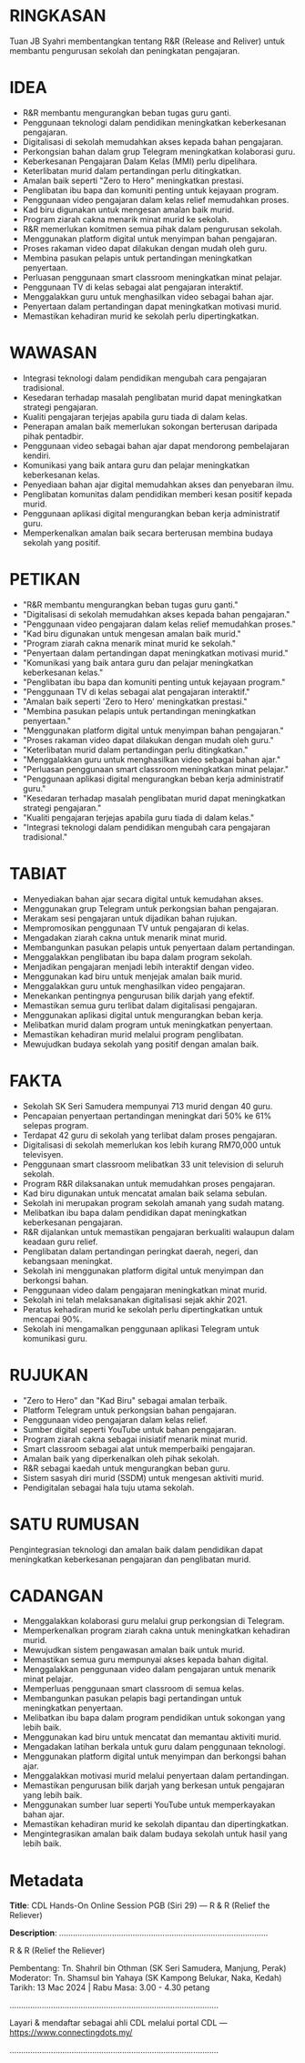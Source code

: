 # RINGKASAN
Tuan JB Syahri membentangkan tentang R&R (Release and Reliver) untuk membantu pengurusan sekolah dan peningkatan pengajaran.

# IDEA
- R&R membantu mengurangkan beban tugas guru ganti.
- Penggunaan teknologi dalam pendidikan meningkatkan keberkesanan pengajaran.
- Digitalisasi di sekolah memudahkan akses kepada bahan pengajaran.
- Perkongsian bahan dalam grup Telegram meningkatkan kolaborasi guru.
- Keberkesanan Pengajaran Dalam Kelas (MMI) perlu dipelihara.
- Keterlibatan murid dalam pertandingan perlu ditingkatkan.
- Amalan baik seperti "Zero to Hero" meningkatkan prestasi.
- Penglibatan ibu bapa dan komuniti penting untuk kejayaan program.
- Penggunaan video pengajaran dalam kelas relief memudahkan proses.
- Kad biru digunakan untuk mengesan amalan baik murid.
- Program ziarah cakna menarik minat murid ke sekolah.
- R&R memerlukan komitmen semua pihak dalam pengurusan sekolah.
- Menggunakan platform digital untuk menyimpan bahan pengajaran.
- Proses rakaman video dapat dilakukan dengan mudah oleh guru.
- Membina pasukan pelapis untuk pertandingan meningkatkan penyertaan.
- Perluasan penggunaan smart classroom meningkatkan minat pelajar.
- Penggunaan TV di kelas sebagai alat pengajaran interaktif.
- Menggalakkan guru untuk menghasilkan video sebagai bahan ajar.
- Penyertaan dalam pertandingan dapat meningkatkan motivasi murid.
- Memastikan kehadiran murid ke sekolah perlu dipertingkatkan.

# WAWASAN
- Integrasi teknologi dalam pendidikan mengubah cara pengajaran tradisional.
- Kesedaran terhadap masalah penglibatan murid dapat meningkatkan strategi pengajaran.
- Kualiti pengajaran terjejas apabila guru tiada di dalam kelas.
- Penerapan amalan baik memerlukan sokongan berterusan daripada pihak pentadbir.
- Penggunaan video sebagai bahan ajar dapat mendorong pembelajaran kendiri.
- Komunikasi yang baik antara guru dan pelajar meningkatkan keberkesanan kelas.
- Penyediaan bahan ajar digital memudahkan akses dan penyebaran ilmu.
- Penglibatan komunitas dalam pendidikan memberi kesan positif kepada murid.
- Penggunaan aplikasi digital mengurangkan beban kerja administratif guru.
- Memperkenalkan amalan baik secara berterusan membina budaya sekolah yang positif.

# PETIKAN
- "R&R membantu mengurangkan beban tugas guru ganti."
- "Digitalisasi di sekolah memudahkan akses kepada bahan pengajaran."
- "Penggunaan video pengajaran dalam kelas relief memudahkan proses."
- "Kad biru digunakan untuk mengesan amalan baik murid."
- "Program ziarah cakna menarik minat murid ke sekolah."
- "Penyertaan dalam pertandingan dapat meningkatkan motivasi murid."
- "Komunikasi yang baik antara guru dan pelajar meningkatkan keberkesanan kelas."
- "Penglibatan ibu bapa dan komuniti penting untuk kejayaan program."
- "Penggunaan TV di kelas sebagai alat pengajaran interaktif."
- "Amalan baik seperti 'Zero to Hero' meningkatkan prestasi."
- "Membina pasukan pelapis untuk pertandingan meningkatkan penyertaan."
- "Menggunakan platform digital untuk menyimpan bahan pengajaran."
- "Proses rakaman video dapat dilakukan dengan mudah oleh guru."
- "Keterlibatan murid dalam pertandingan perlu ditingkatkan."
- "Menggalakkan guru untuk menghasilkan video sebagai bahan ajar."
- "Perluasan penggunaan smart classroom meningkatkan minat pelajar."
- "Penggunaan aplikasi digital mengurangkan beban kerja administratif guru."
- "Kesedaran terhadap masalah penglibatan murid dapat meningkatkan strategi pengajaran."
- "Kualiti pengajaran terjejas apabila guru tiada di dalam kelas."
- "Integrasi teknologi dalam pendidikan mengubah cara pengajaran tradisional."

# TABIAT
- Menyediakan bahan ajar secara digital untuk kemudahan akses.
- Menggunakan grup Telegram untuk perkongsian bahan pengajaran.
- Merakam sesi pengajaran untuk dijadikan bahan rujukan.
- Mempromosikan penggunaan TV untuk pengajaran di kelas.
- Mengadakan ziarah cakna untuk menarik minat murid.
- Membangunkan pasukan pelapis untuk penyertaan dalam pertandingan.
- Menggalakkan penglibatan ibu bapa dalam program sekolah.
- Menjadikan pengajaran menjadi lebih interaktif dengan video.
- Menggunakan kad biru untuk menjejak amalan baik murid.
- Menggalakkan guru untuk menghasilkan video pengajaran.
- Menekankan pentingnya pengurusan bilik darjah yang efektif.
- Memastikan semua guru terlibat dalam digitalisasi pengajaran.
- Menggunakan aplikasi digital untuk mengurangkan beban kerja.
- Melibatkan murid dalam program untuk meningkatkan penyertaan.
- Memastikan kehadiran murid melalui program penglibatan.
- Mewujudkan budaya sekolah yang positif dengan amalan baik.

# FAKTA
- Sekolah SK Seri Samudera mempunyai 713 murid dengan 40 guru.
- Pencapaian penyertaan pertandingan meningkat dari 50% ke 61% selepas program.
- Terdapat 42 guru di sekolah yang terlibat dalam proses pengajaran.
- Digitalisasi di sekolah memerlukan kos lebih kurang RM70,000 untuk televisyen.
- Penggunaan smart classroom melibatkan 33 unit television di seluruh sekolah.
- Program R&R dilaksanakan untuk memudahkan proses pengajaran.
- Kad biru digunakan untuk mencatat amalan baik selama sebulan.
- Sekolah ini merupakan program sekolah amanah yang sudah matang.
- Melibatkan ibu bapa dalam pendidikan dapat meningkatkan keberkesanan pengajaran.
- R&R dijalankan untuk memastikan pengajaran berkualiti walaupun dalam keadaan guru relief.
- Penglibatan dalam pertandingan peringkat daerah, negeri, dan kebangsaan meningkat.
- Sekolah ini menggunakan platform digital untuk menyimpan dan berkongsi bahan.
- Penggunaan video dalam pengajaran meningkatkan minat murid.
- Sekolah ini telah melaksanakan digitalisasi sejak akhir 2021.
- Peratus kehadiran murid ke sekolah perlu dipertingkatkan untuk mencapai 90%.
- Sekolah ini mengamalkan penggunaan aplikasi Telegram untuk komunikasi guru.

# RUJUKAN
- "Zero to Hero" dan "Kad Biru" sebagai amalan terbaik.
- Platform Telegram untuk perkongsian bahan pengajaran.
- Penggunaan video pengajaran dalam kelas relief.
- Sumber digital seperti YouTube untuk bahan pengajaran.
- Program ziarah cakna sebagai inisiatif menarik minat murid.
- Smart classroom sebagai alat untuk memperbaiki pengajaran.
- Amalan baik yang diperkenalkan oleh pihak sekolah.
- R&R sebagai kaedah untuk mengurangkan beban guru.
- Sistem sasyah diri murid (SSDM) untuk mengesan aktiviti murid.
- Pendigitalan sebagai hala tuju utama sekolah.

# SATU RUMUSAN
Pengintegrasian teknologi dan amalan baik dalam pendidikan dapat meningkatkan keberkesanan pengajaran dan penglibatan murid.

# CADANGAN
- Menggalakkan kolaborasi guru melalui grup perkongsian di Telegram.
- Memperkenalkan program ziarah cakna untuk meningkatkan kehadiran murid.
- Mewujudkan sistem pengawasan amalan baik untuk murid.
- Memastikan semua guru mempunyai akses kepada bahan digital.
- Menggalakkan penggunaan video dalam pengajaran untuk menarik minat pelajar.
- Memperluas penggunaan smart classroom di semua kelas.
- Membangunkan pasukan pelapis bagi pertandingan untuk meningkatkan penyertaan.
- Melibatkan ibu bapa dalam program pendidikan untuk sokongan yang lebih baik.
- Menggunakan kad biru untuk mencatat dan memantau aktiviti murid.
- Mengadakan latihan berkala untuk guru dalam penggunaan teknologi.
- Menggunakan platform digital untuk menyimpan dan berkongsi bahan ajar.
- Menggalakkan motivasi murid melalui penyertaan dalam pertandingan.
- Memastikan pengurusan bilik darjah yang berkesan untuk pengajaran yang lebih baik.
- Menggunakan sumber luar seperti YouTube untuk memperkayakan bahan ajar.
- Memastikan kehadiran murid ke sekolah dipantau dan dipertingkatkan.
- Mengintegrasikan amalan baik dalam budaya sekolah untuk hasil yang lebih baik.

# Metadata
**Title**: CDL Hands-On Online Session PGB (Siri 29) — R & R (Relief the Reliever)

**Description**: ...........................................................................................

R & R (Relief the Reliever)

Pembentang: Tn. Shahril bin Othman (SK Seri Samudera, Manjung, Perak) 
Moderator: Tn. Shamsul bin Yahaya (SK Kampong Belukar, Naka, Kedah)
Tarikh: 13 Mac 2024   |   Rabu
Masa: 3.00 - 4.30 petang

...........................................................................................

Layari & mendaftar sebagai ahli CDL melalui portal CDL — https://www.connectingdots.my/

...........................................................................................